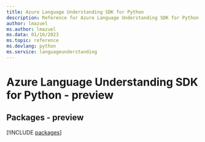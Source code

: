 ```yaml
---
title: Azure Language Understanding SDK for Python
description: Reference for Azure Language Understanding SDK for Python
author: lmazuel
ms.author: lmazuel
ms.data: 01/16/2023
ms.topic: reference
ms.devlang: python
ms.service: languageunderstanding
---
```

# Azure Language Understanding SDK for Python - preview
## Packages - preview
[!INCLUDE [packages](language-understanding-index.md)]